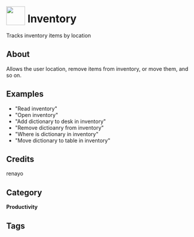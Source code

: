 # <img src="https://raw.githack.com/FortAwesome/Font-Awesome/master/svgs/solid/laptop-house.svg" card_color="#FEE255" width="50" height="50" style="vertical-align:bottom"/> Inventory
Tracks inventory items by location

## About
Allows the user location, remove items from inventory, or move them, and so on.

## Examples
* "Read inventory"
* "Open inventory"
* "Add dictionary to desk in inventory"
* "Remove dictioanry from inventory"
* "Where is dictionary in inventory"
* "Move dictionary to table in inventory"

## Credits
renayo

## Category
**Productivity**

## Tags

